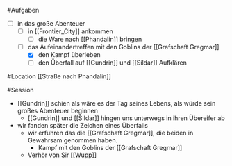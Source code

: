 #Aufgaben
- [ ] in das große Abenteuer
	- [ ] in [[Frontier_City]] ankommen
		- [ ] die Ware nach [[Phandalin]] bringen
	- [ ] das Aufeinandertreffen mit den Goblins der [[Grafschaft Gregmar]]
		- [x] den Kampf überleben
		- [ ] den Überfall auf [[Gundrin]] und [[Sildar]] Aufklären

#Location
[[Straße nach Phandalin]]

#Session
- [[Gundrin]] schien als wäre es der Tag seines Lebens, als würde sein großes Abenteuer beginnen
	- [[Gundrin]] und [[Sildar]] hingen uns unterwegs in ihren Übereifer ab
-  wir fanden später die Zeichen eines Überfalls
	- wir erfuhren das die [[Grafschaft Gregmar]], die beiden in Gewahrsam genommen haben.
		- Kampf mit den Goblins der [[Grafschaft Gregmar]]
	- Verhör von Sir [[Wupp]]